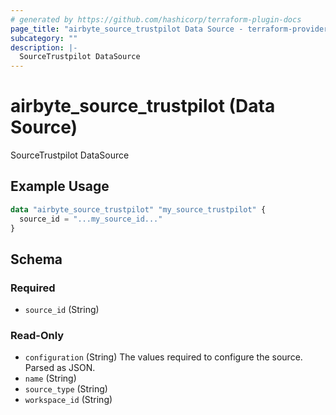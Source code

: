 ```yaml
---
# generated by https://github.com/hashicorp/terraform-plugin-docs
page_title: "airbyte_source_trustpilot Data Source - terraform-provider-airbyte"
subcategory: ""
description: |-
  SourceTrustpilot DataSource
---
```


# airbyte_source_trustpilot (Data Source)

SourceTrustpilot DataSource

## Example Usage

```terraform
data "airbyte_source_trustpilot" "my_source_trustpilot" {
  source_id = "...my_source_id..."
}
```

<!-- schema generated by tfplugindocs -->
## Schema

### Required

- `source_id` (String)

### Read-Only

- `configuration` (String) The values required to configure the source. Parsed as JSON.
- `name` (String)
- `source_type` (String)
- `workspace_id` (String)
